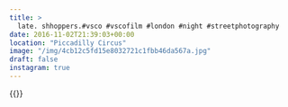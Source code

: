 ```yaml
---
title: >
  late. shhoppers.#vsco #vscofilm #london #night #streetphotography
date: 2016-11-02T21:39:03+00:00
location: "Piccadilly Circus"
image: "/img/4cb12c5fd15e8032721c1fbb46da567a.jpg"
draft: false
instagram: true
---
```


{{<photo src="/img/4cb12c5fd15e8032721c1fbb46da567a.jpg">}}
